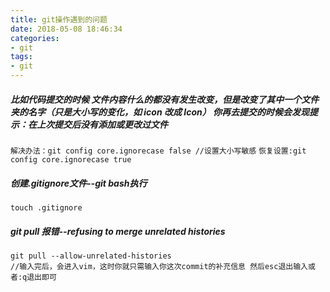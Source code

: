 ```yaml
---
title: git操作遇到的问题
date: 2018-05-08 18:46:34
categories:
- git
tags:
- git
---
```

##### 比如代码提交的时候 文件内容什么的都没有发生改变，但是改变了其中一个文件夹的名字（只是大小写的变化，如 icon 改成 Icon） 你再去提交的时候会发现提示：在上次提交后没有添加或更改过文件
`解决办法：git config core.ignorecase false //设置大小写敏感`
`恢复设置:git config core.ignorecase true`
##### 创建.gitignore文件--git bash执行
`touch .gitignore`
##### git pull 报错--refusing to merge unrelated histories
```
git pull --allow-unrelated-histories
//输入完后，会进入vim，这时你就只需输入你这次commit的补充信息 然后esc退出输入或者:q退出即可
```